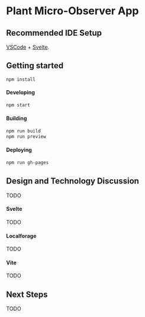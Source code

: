 # Plant Micro-Observer App

## Recommended IDE Setup

[VSCode](https://code.visualstudio.com/) + [Svelte](https://marketplace.visualstudio.com/items?itemName=svelte.svelte-vscode).

## Getting started

```
npm install
```

#### Developing
```bash
npm start
```

#### Building
```bash
npm run build
npm run preview
```

#### Deploying
```bash
npm run gh-pages
```

## Design and Technology Discussion
TODO

#### Svelte
TODO

#### Localforage
TODO

#### Vite
TODO

## Next Steps
TODO
